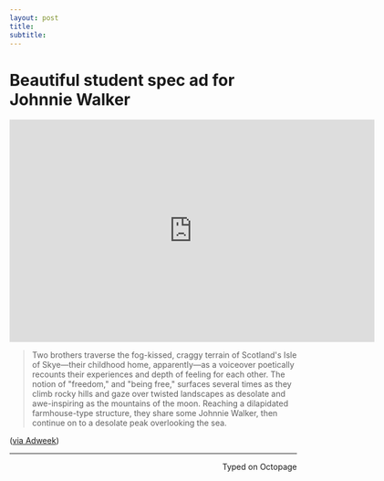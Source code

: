 ```yaml
---
layout: post
title:
subtitle:
---
```


# Beautiful student spec ad for Johnnie Walker

<div class="video-container"><iframe title="YouTube video player" class="youtube-player" type="text/html"
width="640" height="390" src="http://www.youtube.com/embed/h2caT4q4Nbs"
frameborder="0" allowFullScreen></iframe></div>

> Two brothers traverse the fog-kissed, craggy terrain of Scotland's Isle of Skye—their childhood home, apparently—as a voiceover poetically recounts their experiences and depth of feeling for each other. The notion of "freedom," and "being free," surfaces several times as they climb rocky hills and gaze over twisted landscapes as desolate and awe-inspiring as the mountains of the moon. Reaching a dilapidated farmhouse-type structure, they share some Johnnie Walker, then continue on to a desolate peak overlooking the sea.

([via Adweek](http://www.adweek.com/adfreak/breathtaking-spec-ad-johnnie-walker-best-student-work-ever-168620))

 ---
<p align="right">Typed on Octopage</p>
